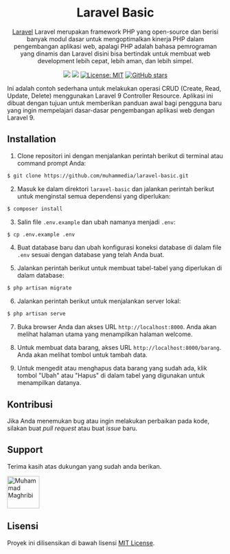 <h1 align="center">Laravel Basic</h1>

<span align="center">

[Laravel](https://laravel.com/) Laravel merupakan framework PHP yang open-source dan berisi banyak modul dasar untuk mengoptimalkan kinerja PHP dalam pengembangan aplikasi web, apalagi PHP adalah bahasa pemrograman yang dinamis dan Laravel disini bisa bertindak untuk membuat web development lebih cepat, lebih aman, dan lebih simpel.

[![](https://img.shields.io/badge/OS-Windows-blue)](https://github.com/muhammedia/laravel-basic/blob/main/LICENSE)
[![](https://img.shields.io/badge/Berikan-Dukungan-yellow)](https://trakteer.id/anteikudevs?quantity=1)
[![License: MIT](https://img.shields.io/badge/License-MIT-green.svg)](https://github.com/muhammedia/laravel-basic/blob/main/LICENSE)
[![GitHub stars](https://img.shields.io/github/stars/muhammedia/laravel-fortify.svg?style=social&label=Star&maxAge=2592000)](https://github.com/muhammedia/laravel-basic/stargazers/)

</span>

Ini adalah contoh sederhana untuk melakukan operasi CRUD (Create, Read, Update, Delete) menggunakan Laravel 9 Controller Resource. Aplikasi ini dibuat dengan tujuan untuk memberikan panduan awal bagi pengguna baru yang ingin mempelajari dasar-dasar pengembangan aplikasi web dengan Laravel 9.

## Installation

1. Clone repositori ini dengan menjalankan perintah berikut di terminal atau command prompt Anda:

```bash
$ git clone https://github.com/muhammedia/laravel-basic.git
```

2. Masuk ke dalam direktori `laravel-basic` dan jalankan perintah berikut untuk menginstal semua dependensi yang diperlukan:

```bash
$ composer install
```

3. Salin file `.env.example` dan ubah namanya menjadi `.env`:

```bash
$ cp .env.example .env
```

4. Buat database baru dan ubah konfigurasi koneksi database di dalam file `.env` sesuai dengan database yang telah Anda buat.

5. Jalankan perintah berikut untuk membuat tabel-tabel yang diperlukan di dalam database:

```bash
$ php artisan migrate
```

6. Jalankan perintah berikut untuk menjalankan server lokal:

```bash
$ php artisan serve
```

7. Buka browser Anda dan akses URL `http://localhost:8000`. Anda akan melihat halaman utama yang menampilkan halaman welcome.

8. Untuk membuat data barang, akses URL `http://localhost:8000/barang`. Anda akan melihat tombol untuk tambah data.

9. Untuk mengedit atau menghapus data barang yang sudah ada, klik tombol "Ubah" atau "Hapus" di dalam tabel yang digunakan untuk menampilkan datanya.

## Kontribusi

Jika Anda menemukan bug atau ingin melakukan perbaikan pada kode, silakan buat *pull request* atau buat *issue* baru.

## Support
Terima kasih atas dukungan yang sudah anda berikan.

<a href="https://trakteer.id/anteikudevs?quantity=1">
            <img src="https://raw.githubusercontent.com/muhammedia/binasehat/main/image/team/muham.png"
                alt="Muhammad Maghribi" width="75" height="75">
</a>

## Lisensi

Proyek ini dilisensikan di bawah lisensi [MIT License](LICENSE).
